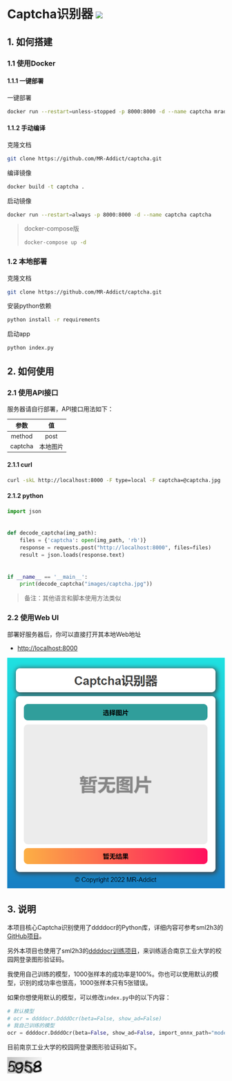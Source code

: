 <h1>
  Captcha识别器
  <img src="https://github.com/MR-Addict/captcha/actions/workflows/docker.yml/badge.svg?branch=main"/>
</h1>

## 1. 如何搭建

### 1.1 使用Docker

#### 1.1.1 一键部署

一键部署

```bash
docker run --restart=unless-stopped -p 8000:8000 -d --name captcha mraddict063/captcha
```

#### 1.1.2 手动编译

克隆文档

```bash
git clone https://github.com/MR-Addict/captcha.git
```

编译镜像

```bash
docker build -t captcha .
```

启动镜像

```bash
docker run --restart=always -p 8000:8000 -d --name captcha captcha
```

> docker-compose版
> ```bash
> docker-compose up -d
> ```

### 1.2 本地部署

克隆文档

```bash
git clone https://github.com/MR-Addict/captcha.git
```

安装python依赖

```bash
python install -r requirements
```

启动app

```bash
python index.py
```

## 2. 如何使用

### 2.1 使用API接口

服务器请自行部署，API接口用法如下：

|  参数   |    值    |
| :-----: | :------: |
| method  |   post   |
| captcha | 本地图片 |

#### 2.1.1 curl

```bash
curl -skL http://localhost:8000 -F type=local -F captcha=@captcha.jpg
```

#### 2.1.2 python

```python
import json


def decode_captcha(img_path):
    files = {'captcha': open(img_path, 'rb')}
    response = requests.post("http://localhost:8000", files=files)
    result = json.loads(response.text)


if __name__ == '__main__':
    print(decode_captcha("images/captcha.jpg"))
```

> 备注：其他语言和脚本使用方法类似

### 2.2 使用Web UI

部署好服务器后，你可以直接打开其本地Web地址

- [http://localhost:8000](http://localhost:8000)

![captcha](images/captcha.png)

## 3. 说明

本项目核心Captcha识别使用了ddddocr的Python库，详细内容可参考sml2h3的[GitHub项目](https://github.com/sml2h3/ddddocr)。

另外本项目也使用了sml2h3的[ddddocr训练项目](https://github.com/sml2h3/dddd_trainer)，来训练适合南京工业大学的校园网登录图形验证码。

我使用自己训练的模型，1000张样本的成功率是100%。你也可以使用默认的模型，识别的成功率也很高，1000张样本只有5张错误。

如果你想使用默认的模型，可以修改`index.py`中的以下内容：

```python
# 默认模型
# ocr = ddddocr.DdddOcr(beta=False, show_ad=False)
# 我自己训练的模型
ocr = ddddocr.DdddOcr(beta=False, show_ad=False, import_onnx_path="models/captcha.onnx", charsets_path="models/charsets.json")
```

目前南京工业大学的校园网登录图形验证码如下。

![Njtech-Captcha](images/5958.jpg)
